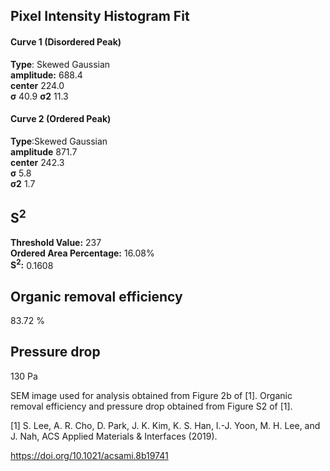 ## Pixel Intensity Histogram Fit

#### Curve 1 (Disordered Peak)
**Type**: Skewed Gaussian\
**amplitude:** 688.4\
**center** 224.0\
**σ** 40.9
**σ2** 11.3


#### Curve 2 (Ordered Peak)
**Type**:Skewed Gaussian\
**amplitude** 871.7\
**center** 242.3\
**σ** 5.8\
**σ2** 1.7


## S<sup>2</sup>
**Threshold Value:** 237\
**Ordered Area Percentage:** 16.08%\
**S<sup>2</sup>:** 0.1608


## Organic removal efficiency
83.72 %
	
## Pressure drop 
130 Pa


SEM image used for analysis obtained from Figure 2b of [1]. Organic removal efficiency and pressure drop obtained from Figure S2 of [1].


[1] S. Lee, A. R. Cho, D. Park, J. K. Kim, K. S. Han, I.-J. Yoon, M. H. Lee, and J. Nah, ACS Applied Materials & Interfaces (2019).


https://doi.org/10.1021/acsami.8b19741


